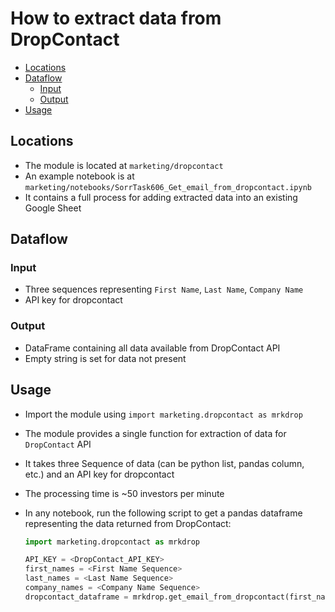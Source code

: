 # How to extract data from DropContact

<!-- toc -->

- [Locations](#locations)
- [Dataflow](#dataflow)
  * [Input](#input)
  * [Output](#output)
- [Usage](#usage)

<!-- tocstop -->

## Locations

- The module is located at `marketing/dropcontact`
- An example notebook is at
  `marketing/notebooks/SorrTask606_Get_email_from_dropcontact.ipynb`
- It contains a full process for adding extracted data into an existing Google
  Sheet

## Dataflow

### Input

- Three sequences representing `First Name`, `Last Name`, `Company Name`
- API key for dropcontact

### Output

- DataFrame containing all data available from DropContact API
- Empty string is set for data not present

## Usage

- Import the module using `import marketing.dropcontact as mrkdrop`
- The module provides a single function for extraction of data for `DropContact`
  API
- It takes three Sequence of data (can be python list, pandas column, etc.) and
  an API key for dropcontact
- The processing time is ~50 investors per minute
- In any notebook, run the following script to get a pandas dataframe
  representing the data returned from DropContact:

  ```python
  import marketing.dropcontact as mrkdrop

  API_KEY = <DropContact_API_KEY>
  first_names = <First Name Sequence>
  last_names = <Last Name Sequence>
  company_names = <Company Name Sequence>
  dropcontact_dataframe = mrkdrop.get_email_from_dropcontact(first_names, last_names, company_names, API_KEY)

  ```

